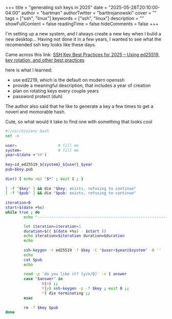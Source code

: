 +++
title = "generating ssh keys in 2025"
date = "2025-05-28T20:10:00-04:00"
author = "bartman"
authorTwitter = "barttrojanowski"
cover = ""
tags = ["ssh", "linux"]
keywords = ["ssh", "linux"]
description = ""
showFullContent = false
readingTime = false
hideComments = false
+++

I'm setting up a new system, and I always create a new key when I bulid a new desktop...
Having not done it in a few years, I wanted to see what the recomended ssh key looks like these days.

<!--more-->

Came across this link:
[SSH Key Best Practices for 2025 – Using ed25519, key rotation, and other best practices](https://www.brandonchecketts.com/archives/ssh-ed25519-key-best-practices-for-2025)

here is what I learned:
- use ed2219, which is the default on modern openssh
- provide a meaningful description, that includes a year of creation
- plan on rotating keys every couple years
- password protect (duh)

The author also said that he like to generate a key a few times to get a noverl and momorable hash.

Cute, so what would it take to find one with something that looks cool
```bash
#!/usr/bin/env bash
set -e
 
user=                  # fill me
system=                # fill me
year=$(date +'%Y')
 
key=id_ed25519_${system}_${user}_$year
pub=$key.pub
 
die() { echo >&2 "$*" ; exit 1 ; }
 
[ -f "$key" ] && die "$key: exists, refusing to continue"
[ -f "$pub" ] && die "$pub: exists, refusing to continue"
 
iteration=0    
start=$(date +%s)
while true ; do
        echo "------------------------------------------------------------------------"

        let iteration=iteration+1
        duration=$(( $(date +%s) - $start ))
        echo iteration=$iteration duration=$duration
        echo
        
        ssh-keygen -t ed25519 -f $key -C "$user+$year@$system" -N '' 
        echo
        cat $pub
        echo
        
        read -p 'do you like it? [y/n/Q]' -n 1 answer 
        case "$answer" in 
                N|n) ;;          
                Y|y) ssh-keygen -p -f $key ; exit 0 ;;
                *) die terminating ;;
        esac    
 
        rm -f $key $pub
done
```


